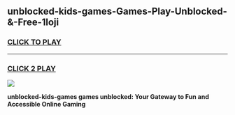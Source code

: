 
## unblocked-kids-games-Games-Play-Unblocked-&-Free-1loji
<h3>
<a href="https://premium76.site?title=unblocked-kids-games&ref=24A">CLICK TO PLAY</a></h3>
<hr>

<h3>
<a href="https://premium76.site?title=unblocked-kids-games&ref=24A">CLICK 2 PLAY</a>
  
</h3>

<a href="https://premium76.site?title=unblocked-kids-games&ref=24A"><img src="https://clearcache.store/games.png"></a>


**unblocked-kids-games games unblocked: Your Gateway to Fun and Accessible Online Gaming**
